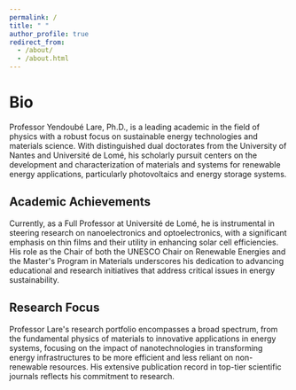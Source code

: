 ```yaml
---
permalink: /
title: " "
author_profile: true
redirect_from: 
  - /about/
  - /about.html
---
```


# Bio

Professor Yendoubé Lare, Ph.D., is a leading academic in the field of physics with a robust focus on sustainable energy technologies and materials science. With distinguished dual doctorates from the University of Nantes and Université de Lomé, his scholarly pursuit centers on the development and characterization of materials and systems for renewable energy applications, particularly photovoltaics and energy storage systems.

## Academic Achievements

Currently, as a Full Professor at Université de Lomé, he is instrumental in steering research on nanoelectronics and optoelectronics, with a significant emphasis on thin films and their utility in enhancing solar cell efficiencies. His role as the Chair of both the UNESCO Chair on Renewable Energies and the Master's Program in Materials underscores his dedication to advancing educational and research initiatives that address critical issues in energy sustainability.

## Research Focus

Professor Lare's research portfolio encompasses a broad spectrum, from the fundamental physics of materials to innovative applications in energy systems, focusing on the impact of nanotechnologies in transforming energy infrastructures to be more efficient and less reliant on non-renewable resources. His extensive publication record in top-tier scientific journals reflects his commitment to research.

